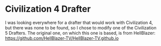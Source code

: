 # Civilization 4 Drafter

I was looking everywhere for a drafter that would work with Civilization 4, but there was none to be found, so I chose to modify one of the Civilization 5 Drafters. The original one, on which this one is based, is from HellBlazer: https://github.com/HellBlazer-TV/HellBlazer-TV.github.io